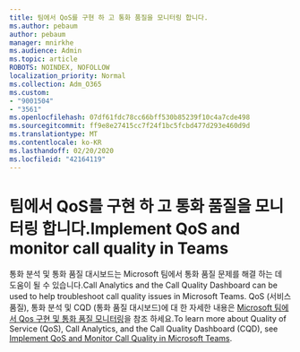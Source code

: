 ```yaml
---
title: 팀에서 QoS를 구현 하 고 통화 품질을 모니터링 합니다.
ms.author: pebaum
author: pebaum
manager: mnirkhe
ms.audience: Admin
ms.topic: article
ROBOTS: NOINDEX, NOFOLLOW
localization_priority: Normal
ms.collection: Adm_O365
ms.custom:
- "9001504"
- "3561"
ms.openlocfilehash: 07df61fdc78cc66bff530b85239f10c4a7cde498
ms.sourcegitcommit: ff9e8e27415cc7f24f1bc5fcbd477d293e460d9d
ms.translationtype: MT
ms.contentlocale: ko-KR
ms.lasthandoff: 02/20/2020
ms.locfileid: "42164119"
---
```

# <a name="implement-qos-and-monitor-call-quality-in-teams"></a><span data-ttu-id="10c28-102">팀에서 QoS를 구현 하 고 통화 품질을 모니터링 합니다.</span><span class="sxs-lookup"><span data-stu-id="10c28-102">Implement QoS and monitor call quality in Teams</span></span>

<span data-ttu-id="10c28-103">통화 분석 및 통화 품질 대시보드는 Microsoft 팀에서 통화 품질 문제를 해결 하는 데 도움이 될 수 있습니다.</span><span class="sxs-lookup"><span data-stu-id="10c28-103">Call Analytics and the Call Quality Dashboard can be used to help troubleshoot call quality issues in Microsoft Teams.</span></span> <span data-ttu-id="10c28-104">QoS (서비스 품질), 통화 분석 및 CQD (통화 품질 대시보드)에 대 한 자세한 내용은 [Microsoft 팀에서 Qos 구현 및 통화 품질 모니터링](https://docs.microsoft.com/en-us/microsoftteams/monitor-call-quality-qos)을 참조 하세요.</span><span class="sxs-lookup"><span data-stu-id="10c28-104">To learn more about Quality of Service (QoS), Call Analytics, and the Call Quality Dashboard (CQD), see [Implement QoS and Monitor Call Quality in Microsoft Teams](https://docs.microsoft.com/en-us/microsoftteams/monitor-call-quality-qos).</span></span> 
